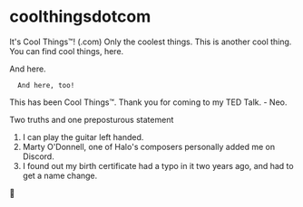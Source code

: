 # coolthingsdotcom
It's Cool Things™! (.com)
Only the coolest things.
This is another cool thing.
You can find cool things, here.

  And here.
  
      And here, too!
      
This has been Cool Things™. Thank you for coming to my TED Talk. - Neo.


Two truths and one preposturous statement
1. I can play the guitar left handed.
2. Marty O'Donnell, one of Halo's composers personally added me on Discord.
3. I found out my birth certificate had a typo in it two years ago, and had to get a name change.

👀
